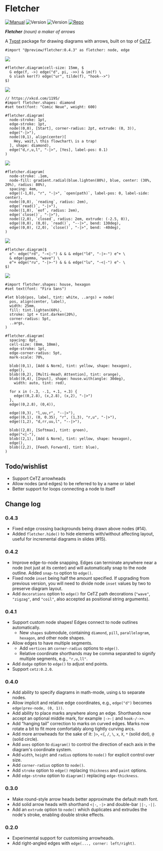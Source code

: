 # Fletcher

[![Manual](https://img.shields.io/badge/latest-manual.pdf-green)](https://github.com/Jollywatt/typst-fletcher/raw/latest/docs/manual.pdf)
![Version](https://img.shields.io/badge/dynamic/toml?url=https%3A%2F%2Fgithub.com%2FJollywatt%2Farrow-diagrams%2Fraw%2Flatest%2Ftypst.toml&query=package.version&label=latest&color=green)
![Version](https://img.shields.io/badge/dynamic/toml?url=https%3A%2F%2Fgithub.com%2FJollywatt%2Farrow-diagrams%2Fraw%2Fmaster%2Ftypst.toml&query=package.version&label=dev)
[![Repo](https://img.shields.io/badge/GitHub-repo-blue)](https://github.com/Jollywatt/typst-fletcher)

_**Fletcher** (noun) a maker of arrows_

A [Typst](https://typst.app/) package for drawing diagrams with arrows,
built on top of [CeTZ](https://github.com/johannes-wolf/cetz).



```typ
#import "@preview/fletcher:0.4.3" as fletcher: node, edge
```


<picture>
  <source media="(prefers-color-scheme: dark)" srcset="https://github.com/Jollywatt/typst-fletcher/raw/master/docs/readme-examples/first-isomorphism-theorem-dark.svg">
  <img src="https://github.com/Jollywatt/typst-fletcher/raw/master/docs/readme-examples/first-isomorphism-theorem-light.svg">
</picture>

```typ
#fletcher.diagram(cell-size: 15mm, $
  G edge(f, ->) edge("d", pi, ->>) & im(f) \
  G slash ker(f) edge("ur", tilde(f), "hook-->")
$)
```



<picture>
  <source media="(prefers-color-scheme: dark)" srcset="https://github.com/Jollywatt/typst-fletcher/raw/master/docs/readme-examples/flowchart-trap-dark.svg">
  <img src="https://github.com/Jollywatt/typst-fletcher/raw/master/docs/readme-examples/flowchart-trap-light.svg">
</picture>

```typ
// https://xkcd.com/1195/
#import fletcher.shapes: diamond
#set text(font: "Comic Neue", weight: 600)

#fletcher.diagram(
  node-stroke: 1pt,
  edge-stroke: 1pt,
  node((0,0), [Start], corner-radius: 2pt, extrude: (0, 3)),
  edge("-|>"),
  node((0,1), align(center)[
    Hey, wait,\ this flowchart\ is a trap!
  ], shape: diamond),
  edge("d,r,u,l", "-|>", [Yes], label-pos: 0.1)
)
```



<picture>
  <source media="(prefers-color-scheme: dark)" srcset="https://github.com/Jollywatt/typst-fletcher/raw/master/docs/readme-examples/state-machine-dark.svg">
  <img src="https://github.com/Jollywatt/typst-fletcher/raw/master/docs/readme-examples/state-machine-light.svg">
</picture>

```typ
#fletcher.diagram(
  node-stroke: .1em,
  node-fill: gradient.radial(blue.lighten(80%), blue, center: (30%, 20%), radius: 80%),
  spacing: 4em,
  edge((-1,0), "r", "-|>", `open(path)`, label-pos: 0, label-side: center),
  node((0,0), `reading`, radius: 2em),
  edge(`read()`, "-|>"),
  node((1,0), `eof`, radius: 2em),
  edge(`close()`, "-|>"),
  node((2,0), `closed`, radius: 2em, extrude: (-2.5, 0)),
  edge((0,0), (0,0), `read()`, "--|>", bend: 130deg),
  edge((0,0), (2,0), `close()`, "-|>", bend: -40deg),
)
```



<picture>
  <source media="(prefers-color-scheme: dark)" srcset="https://github.com/Jollywatt/typst-fletcher/raw/master/docs/readme-examples/feynman-diagram-dark.svg">
  <img src="https://github.com/Jollywatt/typst-fletcher/raw/master/docs/readme-examples/feynman-diagram-light.svg">
</picture>

```typ
#fletcher.diagram($
  e^- edge("rd", "-<|-") & & & edge("ld", "-|>-") e^+ \
  & edge(gamma, "wave") \
  e^+ edge("ru", "-|>-") & & & edge("lu", "-<|-") e^- \
$)
```



<picture>
  <source media="(prefers-color-scheme: dark)" srcset="https://github.com/Jollywatt/typst-fletcher/raw/master/docs/readme-examples/ml-architecture-dark.svg">
  <img src="https://github.com/Jollywatt/typst-fletcher/raw/master/docs/readme-examples/ml-architecture-light.svg">
</picture>

```typ
#import fletcher.shapes: house, hexagon
#set text(font: "Fira Sans")

#let blob(pos, label, tint: white, ..args) = node(
  pos, align(center, label),
  width: 25mm,
  fill: tint.lighten(60%),
  stroke: 1pt + tint.darken(20%),
  corner-radius: 5pt,
  ..args,
)

#fletcher.diagram(
  spacing: 8pt,
  cell-size: (8mm, 10mm),
  edge-stroke: 1pt,
  edge-corner-radius: 5pt,
  mark-scale: 70%,

  blob((0,1), [Add & Norm], tint: yellow, shape: hexagon),
  edge(),
  blob((0,2), [Multi-Head\ Attention], tint: orange),
  blob((0,4), [Input], shape: house.with(angle: 30deg),
    width: auto, tint: red),

  for x in (-.3, -.1, +.1, +.3) {
    edge((0,2.8), (x,2.8), (x,2), "-|>")
  },
  edge((0,2.8), (0,4)),

  edge((0,3), "l,uu,r", "--|>"),
  edge((0,1), (0, 0.35), "r", (1,3), "r,u", "-|>"),
  edge((1,2), "d,rr,uu,l", "--|>"),

  blob((2,0), [Softmax], tint: green),
  edge("<|-"),
  blob((2,1), [Add & Norm], tint: yellow, shape: hexagon),
  edge(),
  blob((2,2), [Feed\ Forward], tint: blue),
)
```



## Todo/wishlist

- Support CeTZ arrowheads
- Allow nodes (and edges) to be referred to by a name or label
- Better support for loops connecting a node to itself

## Change log

### 0.4.3

- Fixed edge crossing backgrounds being drawn above nodes (#14).
- Added `fletcher.hide()` to hide elements with/without affecting layout, useful for incremental diagrams in slides (#15).

### 0.4.2

- Improve edge-to-node snapping. Edges can terminate anywhere near a node (not just at its center) and will automatically snap to the node outline. Added `snap-to` option to `edge()`.
- Fixed node `inset` being half the amount specified. If upgrading from previous version, you will need to divide node `inset` values by two to preserve diagram layout.
- Add `decorations` option to `edge()` for CeTZ path decorations (`"wave"`, `"zigzag"`, and `"coil"`, also accepted as positional string arguments).

### 0.4.1

- Support custom node shapes! Edges connect to node outlines automatically.
  - New `shapes` submodule, containing `diamond`, `pill`, `parallelogram`, `hexagon`, and other node shapes.
- Allow edges to have multiple segments.
  - Add `vertices` an `corner-radius` options to `edge()`.
  - Relative coordinate shorthands may be comma separated to signify multiple segments, e.g., `"r,u,ll"`.
- Add `dodge` option to `edge()` to adjust end points.
- Support `cetz:0.2.0`.

### 0.4.0

- Add ability to specify diagrams in math-mode, using `&` to separate nodes.
- Allow implicit and relative edge coordinates, e.g., `edge("d")` becomes `edge(prev-node, (0, 1))`.
- Add ability to place marks anywhere along an edge. Shorthands now accept an optional middle mark, for example `|->-|` and `hook-/->>`.
- Add “hanging tail” correction to marks on curved edges. Marks now rotate a bit to fit more comfortably along tightly curving arcs.
- Add more arrowheads for the sake of it: `}>`, `<{`, `/`, `\`, `x`, `X`, `*` (solid dot), `@` (solid circle).
- Add `axes` option to `diagram()` to control the direction of each axis in the diagram's coordinate system.
- Add `width`, `height` and `radius` options to `node()` for explicit control over size.
- Add `corner-radius` option to `node()`.
- Add `stroke` option to `edge()` replacing `thickness` and `paint` options.
- Add `edge-stroke` option to `diagram()` replacing `edge-thickness`.

### 0.3.0

- Make round-style arrow heads better approximate the default math font.
- Add solid arrow heads with shorthand `<|-`, `-|>` and double-bar `||-`, `-||`.
- Add an `extrude` option to `node()` which duplicates and extrudes the node's stroke, enabling double stroke effects.

### 0.2.0

- Experimental support for customising arrowheads.
- Add right-angled edges with `edge(..., corner: left/right)`.
